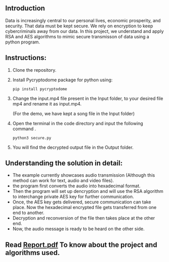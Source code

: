 ## Introduction
Data is increasingly central to our personal lives, economic prosperity, and security. That data must be kept secure. We rely on encryption to keep cybercriminals away from our data. In this project, we understand and apply RSA and AES algorithms to mimic secure transmisson of data using a python program.


## Instructions:

1. Clone the repository. 

2. Install Pycryptodome package for python using:

	`pip install pycryptodome`

3. Change the input.mp4 file present in the Input folder, to your desired file mp4 and rename it as input.mp4.

    (For the demo, we have kept a song file in the Input folder)

4. Open the terminal in the code directory and input the following command .
	
    `python3 secure.py`

5. You will find the decrypted output file in the Output folder. 


## Understanding the solution in detail:

 - The example currently showcases audio transmission (Although this method can work for text, audio and video files).
 - the program first converts the audio into hexadecimal format.
 - Then the program will set up dencryption and will use the RSA algorithm to interchange private AES key for further communication.
 - Once, the AES key gets delivered, secure communication can take place. Now the hexadecimal encrypted file gets transferred from one end to another.
 - Decryption and reconversion of the file then takes place at the other end.
 - Now, the audio message is ready to be heard on the other side.

## Read [Report.pdf](./Report.pdf) To know about the project and algorithms used. 
